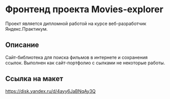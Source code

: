 # Фронтенд проекта Movies-explorer

Проект является дипломной работой на курсе веб-разработчик Яндекс.Практикум.

## Описание
Сайт-библиотека для поиска фильмов в интернете и сохранения ссылок. Выполнен как сайт-портфолио с сылками не некоторые работы.

## Ссылка на макет
https://disk.yandex.ru/d/4ayy6JaBNqAy3Q

